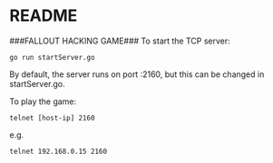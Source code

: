 # README #

###FALLOUT HACKING GAME###
To start the TCP server:

~~~~
go run startServer.go
~~~~

By default, the server runs on port :2160, but this can be changed in startServer.go.

To play the game:

~~~~
telnet [host-ip] 2160
~~~~

e.g.

~~~~
telnet 192.168.0.15 2160
~~~~